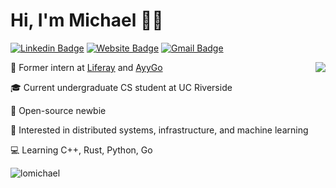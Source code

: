 # Hi, I'm Michael 👋🏼
[![Linkedin Badge](https://img.shields.io/badge/-mikealo-blue?style=flat&logo=Linkedin&logoColor=white&link=https://www.linkedin.com/in/mikealo/)](https://www.linkedin.com/in/mikealo/)
[![Website Badge](https://img.shields.io/badge/-lomikee.com-47CCCC?style=flat&logo=Google-Chrome&logoColor=white&link=https://lomikee.com)](https://lomikee.com)
[![Gmail Badge](https://img.shields.io/badge/-lomic8-c14438?style=flat&logo=Gmail&logoColor=white&link=mailto:lomic8@gmail.com)](mailto:lomic8@gmail.com)
<img src="https://komarev.com/ghpvc/?username=lomichael&style=flat-square&color=blue" alt=""/>

<img align="right" src="https://media4.giphy.com/media/5wFjITVDtKD0wwJe7V/giphy.gif?cid=ecf05e47unxrvbpce5di1pxszaz4nool32neh69inx142vcx&rid=giphy.gif&ct=g">

<p>🔨 Former intern at <a href="https://www.liferay.com">Liferay</a> and <a href="https://www.ayygo.world">AyyGo</a></p>
<p>🎓 Current undergraduate CS student at UC Riverside</p>
<p>🤝 Open-source newbie</p>
<p>👀 Interested in distributed systems, infrastructure, and machine learning</p>
<p>💻 Learning C++, Rust, Python, Go</p>

<p align="left"> <img src="https://github-readme-stats.vercel.app/api?username=lomichael&show_icons=true&theme=graywhite" alt="lomichael" />
